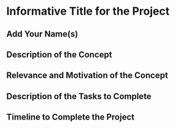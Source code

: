 # Informative Title for the Project

## Add Your Name(s)

## Description of the Concept 

## Relevance and Motivation of the Concept

## Description of the Tasks to Complete

## Timeline to Complete the Project
